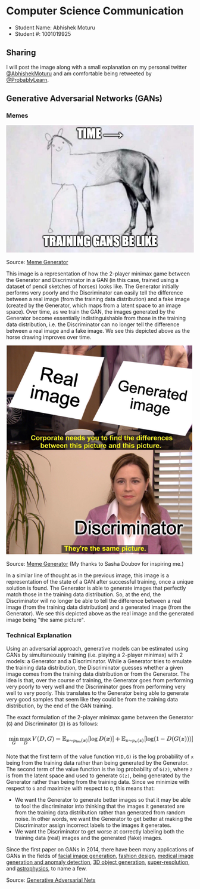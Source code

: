 # Computer Science Communication

- Student Name: Abhishek Moturu
- Student #: 1001019925

## Sharing

I will post the image along with a small explanation on my personal twitter [@AbhishekMoturu](https://twitter.com/AbhishekMoturu) and am comfortable being retweeted by [@ProbablyLearn](https://twitter.com/ProbablyLearn).

## Generative Adversarial Networks (GANs)

### Memes

![](./gan-horse.png)

Source: [Meme Generator](https://imgflip.com/i/558lk5)

This image is a representation of how the 2-player minimax game between the Generator and Discriminator in a GAN (in this case, trained using a dataset of pencil sketches of horses) looks like. The Generator initially performs very poorly and the Discriminator can easily tell the difference between a real image (from the training data distribution) and a fake image (created by the Generator, which maps from a latent space to an image space). Over time, as we train the GAN, the images generated by the Generator become essentially indistinguishable from those in the training data distribution, i.e. the Discriminator can no longer tell the difference between a real image and a fake image. We see this depicted above as the horse drawing improves over time.

![](./gan-office.png)

Source: [Meme Generator](https://imgflip.com/i/559d8n) (My thanks to Sasha Doubov for inspiring me.)

In a similar line of thought as in the previous image, this image is a representation of the state of a GAN after successful training, once a unique solution is found. The Generator is able to generate images that perfectly match those in the training data distribution. So, at the end, the Discriminator will no longer be able to tell the difference between a real image (from the training data distribution) and a generated image (from the Generator). We see this depicted above as the real image and the generated image being "the same picture".

### Technical Explanation

Using an adversarial approach, generative models can be estimated using GANs by simultaneously training (i.e. playing a 2-player minimax) with 2 models: a Generator and a Discriminator. While a Generator tries to emulate the training data distribution, the Discriminator guesses whether a given image comes from the training data distribution or from the Generator. The idea is that, over the course of training, the Generator goes from performing very poorly to very well and the Discriminator goes from performing very well to very poorly. This translates to the Generator being able to generate very good samples that seem like they could be from the training data distribution, by the end of the GAN training.

The exact formulation of the 2-player minimax game between the Generator (`G`) and Discriminator (`D`) is as follows:

![](./gan-formula.png)

Note that the first term of the value function `V(D,G)` is the log probability of `x` being from the training data rather than being generated by the Generator. The second term of the value function is the log probability of `G(z)`, where `z` is from the latent space and used to generate `G(z)`, being generated by the Generator rather than being from the training data. Since we minimize with respect to `G` and maximize with respect to `D`, this means that:

- We want the Generator to generate better images so that it may be able to fool the discriminator into thinking that the images it generated are from the training data distribution rather than generated from random noise. In other words, we want the Generator to get better at making the Discriminator assign incorrect labels to the images it generates. 
- We want the Discriminator to get worse at correctly labeling both the training data (real) images and the generated (fake) images.

Since the first paper on GANs in 2014, there have been many applications of GANs in the fields of [facial image generation](https://arxiv.org/abs/1812.04948), [fashion design](https://arxiv.org/abs/2007.10947), [medical image generation and anomaly detection](https://arxiv.org/abs/2006.00727), [3D object generation](http://3dgan.csail.mit.edu/papers/3dgan_nips.pdf), [super-resolution](https://arxiv.org/abs/1609.04802), and [astrophysics](https://arxiv.org/abs/1702.00403), to name a few.

Source: [Generative Adversarial Nets](https://arxiv.org/abs/1406.2661)
